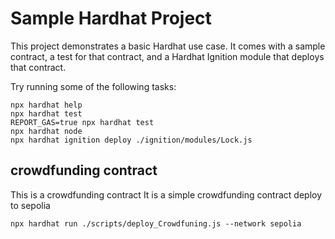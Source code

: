 # Sample Hardhat Project

This project demonstrates a basic Hardhat use case. It comes with a sample contract, a test for that contract, and a Hardhat Ignition module that deploys that contract.

Try running some of the following tasks:

```shell
npx hardhat help
npx hardhat test
REPORT_GAS=true npx hardhat test
npx hardhat node
npx hardhat ignition deploy ./ignition/modules/Lock.js
```

## crowdfunding contract 
This is a crowdfunding contract
It is a simple crowdfunding contract
deploy to sepolia 

```shell
npx hardhat run ./scripts/deploy_Crowdfuning.js --network sepolia
```

